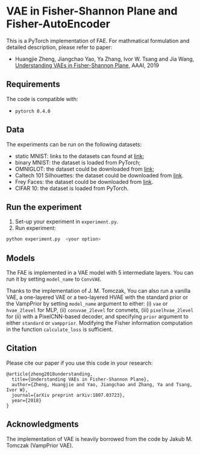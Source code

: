 # VAE in Fisher-Shannon Plane and Fisher-AutoEncoder
This is a PyTorch implementation of FAE. For mathmatical formulation and detailed description, please refer to paper:
* Huangjie Zheng, Jiangchao Yao, Ya Zhang, Ivor W. Tsang and Jia Wang, [Understanding VAEs in Fisher-Shannon Plane](https://arxiv.org/abs/1807.03723), AAAI, 2019

## Requirements
The code is compatible with:
* `pytorch 0.4.0`

## Data
The experiments can be run on the following datasets:
* static MNIST: links to the datasets can found at [link](https://github.com/yburda/iwae/tree/master/datasets/BinaryMNIST);
* binary MNIST: the dataset is loaded from PyTorch;
* OMNIGLOT: the dataset could be downloaded from [link](https://github.com/yburda/iwae/blob/master/datasets/OMNIGLOT/chardata.mat);
* Caltech 101 Silhouettes: the dataset could be downloaded from [link](https://people.cs.umass.edu/~marlin/data/caltech101_silhouettes_28_split1.mat).
* Frey Faces: the dataset could be downloaded from [link](https://github.com/y0ast/Variational-Autoencoder/blob/master/freyfaces.pkl).
* CIFAR 10: the dataset is loaded from PyTorch.

## Run the experiment
1. Set-up your experiment in `experiment.py`.
2. Run experiment:
```bash
python experiment.py  <your option>
```
## Models
The FAE is implemented in a VAE model with 5 intermediate layers. You can run it by setting `model_name` to `ConvVAE`.

Thanks to the implementation of J. M. Tomczak,
You can also run a vanilla VAE, a one-layered VAE or a two-layered HVAE with the standard prior or the VampPrior by setting `model_name` argument to either: (i) `vae` or `hvae_2level` for MLP, (ii) `convvae_2level` for convnets, (iii) `pixelhvae_2level` for (ii) with a PixelCNN-based decoder, and specifying `prior` argument to either `standard` or `vampprior`. Modifying the Fisher information computation in the function `calculate_loss` is sufficient.

## Citation

Please cite our paper if you use this code in your research:

```
@article{zheng2018understanding,
  title={Understanding VAEs in Fisher-Shannon Plane},
  author={Zheng, Huangjie and Yao, Jiangchao and Zhang, Ya and Tsang, Ivor W},
  journal={arXiv preprint arXiv:1807.03723},
  year={2018}
}
```

## Acknowledgments
The implementation of VAE is heavily borrowed from the code by Jakub M. Tomczak (VampPrior VAE).
